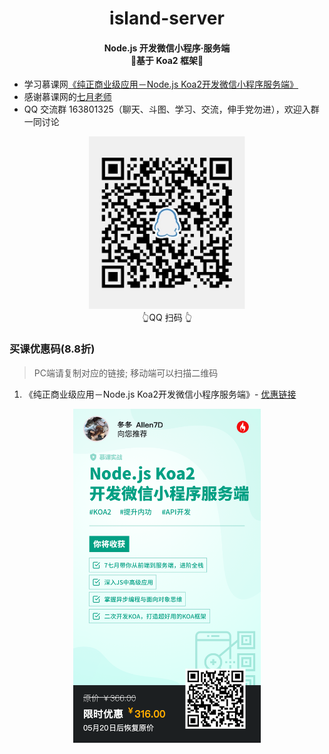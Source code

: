 <h1 align="center">
   island-server
</h1>
<h4 align="center">
	Node.js 开发微信小程序·服务端
	<br>🤜基于 Koa2 框架🤛
</h4>

* 学习慕课网[《纯正商业级应用－Node.js Koa2开发微信小程序服务端》](https://s.imooc.com/SlIXze6)
* 感谢慕课网的[七月老师](https://www.imooc.com/t/4294850)
* QQ 交流群 163801325（聊天、斗图、学习、交流，伸手党勿进），欢迎入群一同讨论
<div align="center">
  <img alt="img" src="./media/qq_group_qr_code.jpg" width="250px">
  <div>👆QQ 扫码 👆</div>
</div>


### 买课优惠码(8.8折)
> PC端请复制对应的链接; 移动端可以扫描二维码

1. 《纯正商业级应用－Node.js Koa2开发微信小程序服务端》- [优惠链接](https://s.imooc.com/SlIXze6)
<div align="center">
    <img src="./media/koa_poster.png" width="300px">
</div>
